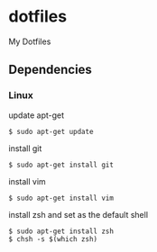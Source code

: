 # dotfiles
My Dotfiles

## Dependencies

### Linux

update apt-get

```
$ sudo apt-get update
```
  
install git

```
$ sudo apt-get install git
```
  
install vim

```
$ sudo apt-get install vim
```
  
install zsh and set as the default shell

```
$ sudo apt-get install zsh
$ chsh -s $(which zsh)
```
